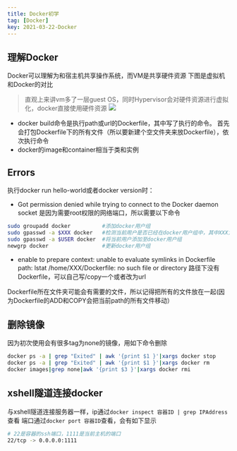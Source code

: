 ```yaml
---
title: Docker初学
tag: [Docker]
key: 2021-03-22-Docker
---
```




## 理解Docker

Docker可以理解为和宿主机共享操作系统，而VM是共享硬件资源
下图是虚拟机和Docker的对比

> 直观上来讲vm多了一层guest OS，同时Hypervisor会对硬件资源进行虚拟化，docker直接使用硬件资源
> ![](https://xdo0.github.io/_posts/imgsrc/1717554-20210325153049468-2139992639.png)


- docker build命令是执行path或url的Dockerfile，其中写了执行的命令。
首先会打包Dockerfile下的所有文件（所以要新建个空文件夹来放Dockerfile），依次执行命令
- docker的image和container相当于类和实例
## Errors
执行docker run hello-world或者docker version时：
* Got permission denied while trying to connect to the Docker daemon socket
是因为需要root权限的网络端口，所以需要以下命令
```bash
sudo groupadd docker          #添加docker用户组
sudo gpasswd -a $XXX docker   #检测当前用户是否已经在docker用户组中，其中XXX为用户名，例如我的，liangll
sudo gpasswd -a $USER docker  #将当前用户添加至docker用户组
newgrp docker                 #更新docker用户组
```

* enable to prepare context: unable to evaluate symlinks in Dockerfile path: lstat /home/XXX/Dockerfile: no such file or directory
路径下没有Dockerfile，可以自己写/copy一个或者改为url

Dockerfile所在文件夹可能会有需要的文件，所以记得把所有的文件放在一起(因为Dockerfile的ADD和COPY会把当前path的所有文件移动）

## 删除镜像
因为初次使用会有很多tag为none的镜像，用如下命令删除
```bash
docker ps -a | grep "Exited" | awk '{print $1 }'|xargs docker stop
docker ps -a | grep "Exited" | awk '{print $1 }'|xargs docker rm
docker images|grep none|awk '{print $3 }'|xargs docker rmi
```
## xshell隧道连接docker
与xshell隧道连接服务器一样，ip通过`docker inspect 容器ID | grep IPAddress`查看
端口通过`docker port 容器ID`查看，会有如下显示

```bash
# 22是容器的ssh端口，1111是当前主机的端口
22/tcp -> 0.0.0.0:1111
```